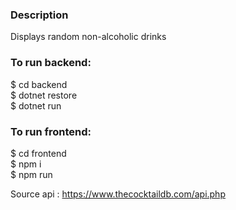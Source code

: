 <h3>Description</h3>
Displays random non-alcoholic drinks

<h3>To run backend:</h3>
$ cd backend <br />
$ dotnet restore <br />
$ dotnet run <br />

<h3>To run frontend: </h3>
$ cd frontend<br />
$ npm i <br />
$ npm run <br />

Source api : https://www.thecocktaildb.com/api.php
